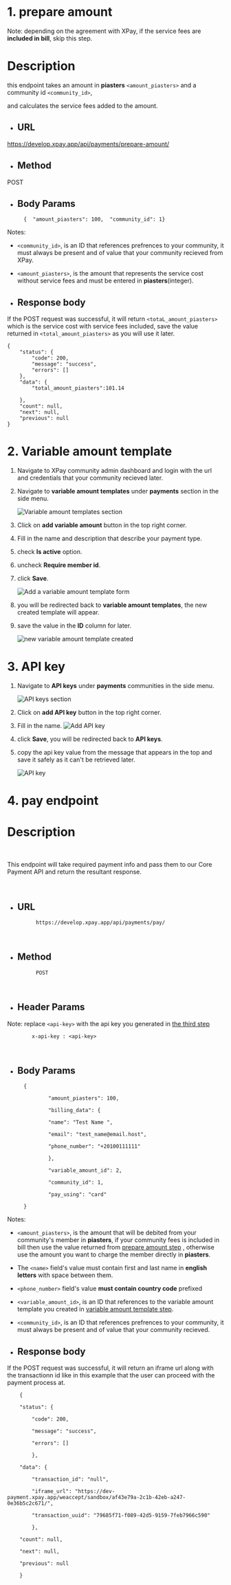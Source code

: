 # 1. prepare amount

Note: depending on the agreement with XPay, if the service fees are **included in bill**, skip this step.

# Description

this endpoint takes an amount in **piasters** `<amount_piasters>` and a community id `<community_id>`,

and calculates the service fees added to the amount.

- ## URL

https://develop.xpay.app/api/payments/prepare-amount/

- ## Method

POST


- ## Body Params
    	{  "amount_piasters": 100,  "community_id": 1}

Notes:

- `<community_id>`, is an ID that references prefrences to your community, it must always be present and of value that your community recieved from XPay.

- `<amount_piasters>`, is the amount that represents the service cost without service fees and must be entered in **piasters**(integer).


- ## Response body

If the POST request was successful, it will return `<totaL_amount_piasters>` which is the service cost with service fees included, save the value returned in `<total_amount_piasters>` as you will use it later.

    {
    	"status": {
    		"code": 200,
    		"message": "success",
    		"errors": []
    	},
    	"data": {
    		"total_amount_piasters":101.14

    	},
    	"count": null,
    	"next": null,
    	"previous": null
    }


# 2. Variable amount template

1. Navigate to XPay community admin dashboard and login with the url and credentials that your community recieved later.

2. Navigate to **variable amount templates** under **payments** section in the side menu.

	![Variable amount templates section](./variable_amount_templates.png)


3. Click on **add variable amount** button in the top right corner.

4. Fill in the name and description that describe your payment type.

5. check **Is active** option.

6. uncheck **Require member id**.

7. click **Save**.
	
	![Add a variable amount template form](./add_variable_amount_template.png)

8. you will be redirected back to **variable amount templates**, the new created template will appear.

9. save the value in the **ID** column for later. 

	![new variable amount template created](./variable_templates.png)



# 3. API key
1. Navigate to **API keys** under **payments** communities in the side menu.

	![API keys section](./api_keys.png)

2. Click on **add API key** button in the top right corner.

3. Fill in the name.
	![Add API key](./add_api_key.png)


4. click **Save**, you will be redirected back to **API keys**.

5. copy the api key value from the message that appears in the top and save it safely as it can't be retrieved later.

	![API key](./new_api_key.png)



# 4. pay endpoint

# Description

​

This endpoint will take required payment info and pass them to our Core Payment API and return the resultant response.

<!-- After the payment cycle ends, the user will be redirected to the url filled while creating the variable amount template and will return member id and transaction id as query paramaters. -->


​

- ## URL

      		https://develop.xpay.app/api/payments/pay/

​

- ## Method

      		POST

​

- ## Header Params

Note: replace `<api-key>` with the api key you generated in [the third step](#3-api-key)

      		x-api-key : <api-key>
​

- ## Body Params

    	{

    			"amount_piasters": 100,

    			"billing_data": {

    			"name": "Test Name ",

    			"email": "test_name@email.host",

    			"phone_number": "+20100111111"

    			},

				"variable_amount_id": 2,

				"community_id": 1,

				"pay_using": "card"

    	}
Notes:


- `<amount_piasters>`, is the amount that will be debited from your community's member in **piasters**, if your community fees is included in bill then use the value returned from [prepare amount step](#1-prepare-amount) , otherwise use the amount you want to charge the member directly in **piasters**.

- The `<name>` field's value must contain first and last name in **english letters** with space between them.

- `<phone_number>` field's value **must contain country code** prefixed 

- `<variable_amount_id>`, is an ID that references to the variable amount template you created in [variable amount template step](#2-variable-amount-template).

- `<community_id>`, is an ID that references prefrences to your community, it must always be present and of value that your community recieved.





- ## Response body

If the POST request was successful, it will return an iframe url along with the transactionn id like in this example that the user can proceed with the payment process at.

    	{

    	"status": {

    		"code": 200,

    		"message": "success",

    		"errors": []

    		},

    	"data": {

    		"transaction_id": "null",

    		"iframe_url": "https://dev-payment.xpay.app/weaccept/sandbox/af43e79a-2c1b-42eb-a247-0e36b5c2c671/",

			"transaction_uuid": "79685f71-f089-42d5-9159-7feb7966c590"

    		},

    	"count": null,

    	"next": null,

    	"previous": null

    	}


